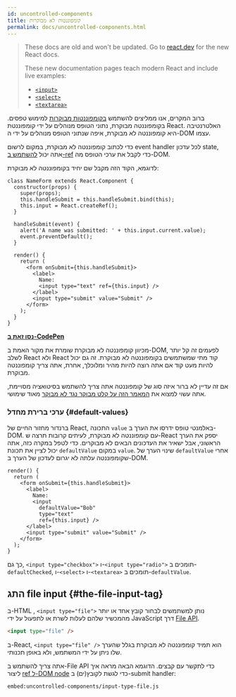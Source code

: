 ```yaml
---
id: uncontrolled-components
title: קומפוננטות לא מבוקרות
permalink: docs/uncontrolled-components.html
---
```


<div class="scary">

> These docs are old and won't be updated. Go to [react.dev](https://react.dev/) for the new React docs.
> 
> These new documentation pages teach modern React and include live examples:
>
> - [`<input>`](https://react.dev/reference/react-dom/components/input)
> - [`<select>`](https://react.dev/reference/react-dom/components/select)
> - [`<textarea>`](https://react.dev/reference/react-dom/components/textarea)

</div>

ברוב המקרים, אנו ממליצים להשתמש [בקומפוננטות מבוקרות](/docs/forms.html#controlled-components) למימוש טפסים. בקומפוננטה מבוקרת, נתוני הטופס מנוהלים על ידי קומפוננטת React. האלטרנטיבה היא קומפוננטה לא מבוקרת, איפה שנתוני הטופס מנוהלים על ידי ה-DOM עצמו.

כדי לכתוב קומפוננטה לא מבוקרת, במקום לרשום event handler לכל עדכון state, אתה יכול [להשתמש ב-ref](/docs/refs-and-the-dom.html) כדי לקבל את ערכי הטופס מה-DOM.

לדוגמא, הקוד הזה מקבל שם יחיד בקומפוננטה לא מבוקרת:

```javascript{5,9,18}
class NameForm extends React.Component {
  constructor(props) {
    super(props);
    this.handleSubmit = this.handleSubmit.bind(this);
    this.input = React.createRef();
  }

  handleSubmit(event) {
    alert('A name was submitted: ' + this.input.current.value);
    event.preventDefault();
  }

  render() {
    return (
      <form onSubmit={this.handleSubmit}>
        <label>
          Name:
          <input type="text" ref={this.input} />
        </label>
        <input type="submit" value="Submit" />
      </form>
    );
  }
}
```

[**נסו זאת ב-CodePen**](https://codepen.io/gaearon/pen/WooRWa?editors=0010)

מכיוון קומפוננטה לא מבוקרת שומרת את מקור האמת ב-DOM, לפעמים זה קל יותר לשלב React ולא React קוד מתי שמשתמשים בקומפוננטה לא מבוקרת. זה גם יכול להיות מעט קוד אם אתה רוצה להיות מהיר ומלוכלך, אחרת, אתה צריך קומפוננטה מבוקרת.

אם זה עדיין לא ברור איזה סוג של קומפוננטה אתה צריך להשתמש בסיטואציה מסויימת, אתה עשוי למצוא את [המאמר הזה על קלט מבוקר נגד לא מבוקר](https://goshakkk.name/controlled-vs-uncontrolled-inputs-react/) מאוד שימושי.

### ערכי ברירת מחדל {#default-values}

ברנדור מחזור החיים של React, התכונה `value` באלמנטי טופס ידרסו את הערך ב-DOM. עם קומפוננטה לא מבוקרת, לעיתים קרובות תרצה ש-React יספק את הערך הראשוני, אבל ישאיר את העדכונים הבאים לא מבוקרים. כדי לטפל במקרה כזה, אתה יכול לציין את תכונת `defaultValue` במקום `value`. שינוי הערך של `defaultValue` אחרי שקומפוננטה עלתה לא יגרום לעדכון של הערך ב-DOM.

```javascript{7}
render() {
  return (
    <form onSubmit={this.handleSubmit}>
      <label>
        Name:
        <input
          defaultValue="Bob"
          type="text"
          ref={this.input} />
      </label>
      <input type="submit" value="Submit" />
    </form>
  );
}
```

כך גם, `<input type="checkbox">` ו-`<input type="radio">` תומכים ב-`defaultChecked`, ו-`<select>` ו-`<textarea>` תומכים ב-`defaultValue`.

## התג file input {#the-file-input-tag}

ב-HTML , `<input type="file">` נותן למשתמשים לבחור קובץ אחד או יותר מהמכשיר שלהם לעלות לשרת או לתפעול על ידי JavaScript דרך [File API](https://developer.mozilla.org/en-US/docs/Web/API/File/Using_files_from_web_applications).

```html
<input type="file" />
```

ב-React, `<input type="file" />` הוא תמיד קומפוננטה לא מבוקרת בגלל שהערך שלו ניתן על ידי המשתמש, ולא באופן תכנותי.

אתה צריך להשתמש ב-File API כדי לתקשר עם קבצים. הדוגמא הבאה מראה איך ליצור [ref ל-DOM node](/docs/refs-and-the-dom.html) כדי לגשת לקובץ(ים) ב-submit handler:

`embed:uncontrolled-components/input-type-file.js`

[](codepen://uncontrolled-components/input-type-file)

